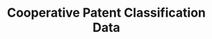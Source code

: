 ---
bigquery: https://console.cloud.google.com/bigquery?p=patents-public-data&d=cpc&page=dataset
citation: '“Cooperative Patent Classification” by the EPO and USPTO, for public use. '
contributors: EPO, USPTO
cost: None
description: Cooperative Patent Classification Data contains the scheme and definitions
  of the Cooperative Patent Classification system for classifying patent documents.
  The CPC is the result of a partnership between the EPO and the USPTO in their joint
  effort to develop a common, internationally compatible classification system for
  technical documents, in particular patent publications, which will be used by both
  offices in the patent granting process
documentation: https://www.cooperativepatentclassification.org/cpcSchemeAndDefinitions
last_edit: 04/06/2022, 09:43:38
location: https://www.cooperativepatentclassification.org/index
maintained_by: USPTO, EPO
schema_fields:
- titleFull
- not_allocatable
- notAllocatable
- status
- synonyms
- dateRevised
- parents
- applicationReferences
- residual_references
- sizeCache
- limiting_references
- child_groups
- ipc_concordant
- application_references
- level
- limitingReferences
- symbol
- date_revised
- title_full
- titlePart
- children
- informativeReferences
- ipcConcordant
- residualReferences
- breakdown_code
- additional_only
- childGroups
- definition
- breakdownCode
- title_part
- informative_references
- glossary
shortname: cooperative_patent_classification
tags:
- patents
- science
title: Cooperative Patent Classification Data
uuid: 984374a7-16e9-4b35-9445-458daceb01bf
---